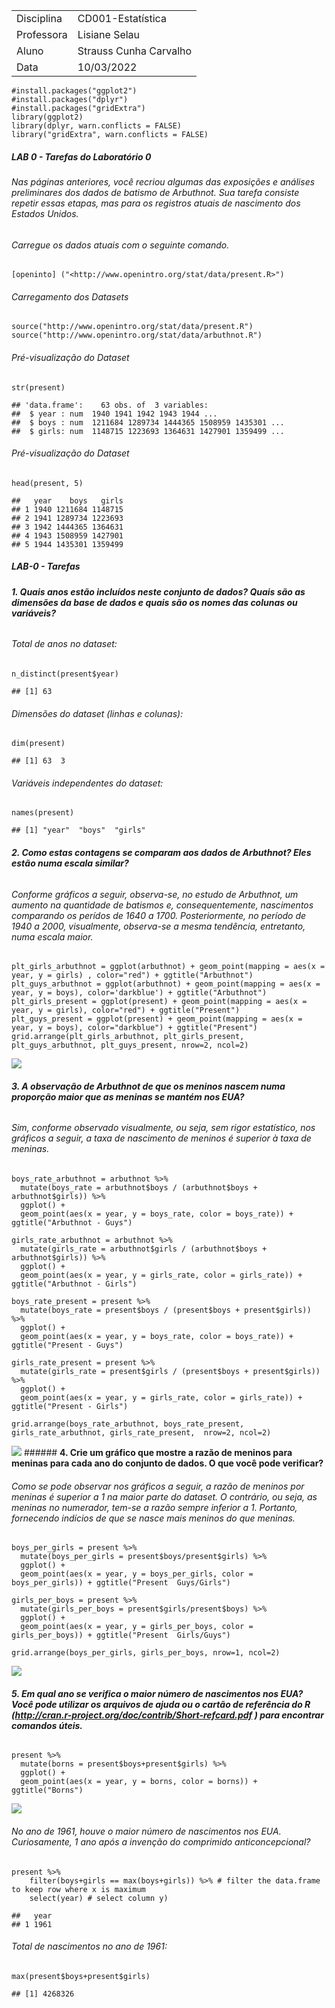 <table>
<tbody>
<tr class="odd">
<td>Disciplina</td>
<td>CD001-Estatística</td>
</tr>
<tr class="even">
<td>Professora</td>
<td>Lisiane Selau</td>
</tr>
<tr class="odd">
<td>Aluno</td>
<td>Strauss Cunha Carvalho</td>
</tr>
<tr class="even">
<td>Data</td>
<td>10/03/2022</td>
</tr>
</tbody>
</table>

    #install.packages("ggplot2")
    #install.packages("dplyr")
    #install.packages("gridExtra")
    library(ggplot2)
    library(dplyr, warn.conflicts = FALSE)
    library("gridExtra", warn.conflicts = FALSE)

##### **LAB 0** - Tarefas do Laboratório 0

###### Nas páginas anteriores, você recriou algumas das exposições e análises preliminares dos dados de batismo de Arbuthnot. Sua tarefa consiste repetir essas etapas, mas para os registros atuais de nascimento dos Estados Unidos.

###### Carregue os dados atuais com o seguinte comando.

    [openinto] ("<http://www.openintro.org/stat/data/present.R>")

###### Carregamento dos Datasets

    source("http://www.openintro.org/stat/data/present.R")
    source("http://www.openintro.org/stat/data/arbuthnot.R")

###### Pré-visualização do Dataset

    str(present)

    ## 'data.frame':    63 obs. of  3 variables:
    ##  $ year : num  1940 1941 1942 1943 1944 ...
    ##  $ boys : num  1211684 1289734 1444365 1508959 1435301 ...
    ##  $ girls: num  1148715 1223693 1364631 1427901 1359499 ...

###### Pré-visualização do Dataset

    head(present, 5)

    ##   year    boys   girls
    ## 1 1940 1211684 1148715
    ## 2 1941 1289734 1223693
    ## 3 1942 1444365 1364631
    ## 4 1943 1508959 1427901
    ## 5 1944 1435301 1359499

##### **LAB-0** - Tarefas

###### **1. Quais anos estão incluídos neste conjunto de dados? Quais são as dimensões da base de dados e quais são os nomes das colunas ou variáveis?**

###### *Total de anos no dataset:*

    n_distinct(present$year)

    ## [1] 63

###### *Dimensões do dataset (linhas e colunas):*

    dim(present)

    ## [1] 63  3

###### *Variáveis independentes do dataset:*

    names(present)

    ## [1] "year"  "boys"  "girls"

###### **2. Como estas contagens se comparam aos dados de Arbuthnot? Eles estão numa escala similar?**

###### *Conforme gráficos a seguir, observa-se, no estudo de Arbuthnot, um aumento na quantidade de batismos e, consequentemente, nascimentos comparando os perídos de 1640 a 1700. Posteriormente, no período de 1940 a 2000, visualmente, observa-se a mesma tendência, entretanto, numa escala maior.*

    plt_girls_arbuthnot = ggplot(arbuthnot) + geom_point(mapping = aes(x = year, y = girls) , color="red") + ggtitle("Arbuthnot") 
    plt_guys_arbuthnot = ggplot(arbuthnot) + geom_point(mapping = aes(x = year, y = boys), color='darkblue') + ggtitle("Arbuthnot")
    plt_girls_present = ggplot(present) + geom_point(mapping = aes(x = year, y = girls), color="red") + ggtitle("Present")
    plt_guys_present = ggplot(present) + geom_point(mapping = aes(x = year, y = boys), color="darkblue") + ggtitle("Present")
    grid.arrange(plt_girls_arbuthnot, plt_girls_present, plt_guys_arbuthnot, plt_guys_present, nrow=2, ncol=2)

![](ufrgs-estatistica-strauss-lab00_files/figure-markdown_strict/unnamed-chunk-8-1.png)

###### **3. A observação de Arbuthnot de que os meninos nascem numa proporção maior que as meninas se mantém nos EUA?**

###### *Sim, conforme observado visualmente, ou seja, sem rigor estatístico, nos gráficos a seguir, a taxa de nascimento de meninos é superior à taxa de meninas.*

    boys_rate_arbuthnot = arbuthnot %>%
      mutate(boys_rate = arbuthnot$boys / (arbuthnot$boys + arbuthnot$girls)) %>% 
      ggplot() +
      geom_point(aes(x = year, y = boys_rate, color = boys_rate)) + ggtitle("Arbuthnot - Guys")

    girls_rate_arbuthnot = arbuthnot %>%
      mutate(girls_rate = arbuthnot$girls / (arbuthnot$boys + arbuthnot$girls)) %>% 
      ggplot() +
      geom_point(aes(x = year, y = girls_rate, color = girls_rate)) + ggtitle("Arbuthnot - Girls")

    boys_rate_present = present %>%
      mutate(boys_rate = present$boys / (present$boys + present$girls)) %>% 
      ggplot() +
      geom_point(aes(x = year, y = boys_rate, color = boys_rate)) + ggtitle("Present - Guys")

    girls_rate_present = present %>%
      mutate(girls_rate = present$girls / (present$boys + present$girls)) %>% 
      ggplot() +
      geom_point(aes(x = year, y = girls_rate, color = girls_rate)) + ggtitle("Present - Girls")

    grid.arrange(boys_rate_arbuthnot, boys_rate_present, girls_rate_arbuthnot, girls_rate_present,  nrow=2, ncol=2)

![](ufrgs-estatistica-strauss-lab00_files/figure-markdown_strict/unnamed-chunk-9-1.png)
\###### **4. Crie um gráfico que mostre a razão de meninos para meninas
para cada ano do conjunto de dados. O que você pode verificar?**

###### *Como se pode observar nos gráficos a seguir, a razão de meninos por meninas é superior a 1 na maior parte do dataset. O contrário, ou seja, as meninas no numerador, tem-se a razão sempre inferior a 1. Portanto, fornecendo indícios de que se nasce mais meninos do que meninas.*

    boys_per_girls = present %>%
      mutate(boys_per_girls = present$boys/present$girls) %>% 
      ggplot() +
      geom_point(aes(x = year, y = boys_per_girls, color = boys_per_girls)) + ggtitle("Present  Guys/Girls")

    girls_per_boys = present %>%
      mutate(girls_per_boys = present$girls/present$boys) %>% 
      ggplot() +
      geom_point(aes(x = year, y = girls_per_boys, color = girls_per_boys)) + ggtitle("Present  Girls/Guys")

    grid.arrange(boys_per_girls, girls_per_boys, nrow=1, ncol=2)

![](ufrgs-estatistica-strauss-lab00_files/figure-markdown_strict/unnamed-chunk-10-1.png)

###### **5. Em qual ano se verifica o maior número de nascimentos nos EUA? Você pode utilizar os arquivos de ajuda ou o cartão de referência do R (<http://cran.r-project.org/doc/contrib/Short-refcard.pdf> ) para encontrar comandos úteis.**

    present %>%
      mutate(borns = present$boys+present$girls) %>% 
      ggplot() +
      geom_point(aes(x = year, y = borns, color = borns)) + ggtitle("Borns")

![](ufrgs-estatistica-strauss-lab00_files/figure-markdown_strict/unnamed-chunk-11-1.png)

###### *No ano de 1961, houve o maior número de nascimentos nos EUA. Curiosamente, 1 ano após a invenção do comprimido anticoncepcional?*

    present %>% 
        filter(boys+girls == max(boys+girls)) %>% # filter the data.frame to keep row where x is maximum
        select(year) # select column y)

    ##   year
    ## 1 1961

###### *Total de nascimentos no ano de 1961:*

    max(present$boys+present$girls)

    ## [1] 4268326
